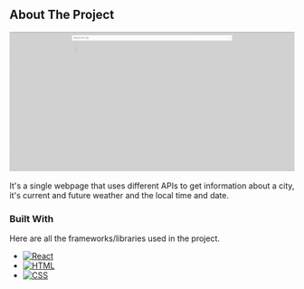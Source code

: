<!-- Improved compatibility of back to top link: See: https://github.com/othneildrew/Best-README-Template/pull/73 -->

<a name="readme-top"></a>

<!--
*** Thanks for checking out the Best-README-Template. If you have a suggestion
*** that would make this better, please fork the repo and create a pull request
*** or simply open an issue with the tag "enhancement".
*** Don't forget to give the project a star!
*** Thanks again! Now go create something AMAZING! :D
-->

<!-- ABOUT THE PROJECT -->

## About The Project

[![Product Name Screen Shot][product-screenshot]](https://titi7454.github.io/weather-app/)

It's a single webpage that uses different APIs to get information about a city, it's current and future weather and the local time and date.


### Built With

Here are all the frameworks/libraries used in the project.

- [![React][react.js]][react-url]
- [![HTML][HTML5]][HTML-url]
- [![CSS][CSS3]][css-url]


<!-- MARKDOWN LINKS & IMAGES -->
<!-- https://www.markdownguide.org/basic-syntax/#reference-style-links -->

[product-screenshot]: images/WeatherAppDemo.gif
[HTML5]: https://img.shields.io/badge/HTML5-E34F26?style=for-the-badge&logo=html5&logoColor=white
[html-url]: https://html.com/
[react.js]: https://img.shields.io/badge/React-20232A?style=for-the-badge&logo=react&logoColor=61DAFB
[react-url]: https://reactjs.org/
[CSS3]: https://img.shields.io/badge/CSS3-1572B6?style=for-the-badge&logo=css3&logoColor=white
[css-url]: www.w3.org/
[tailwind.css]: https://img.shields.io/badge/Tailwind_CSS-38B2AC?style=for-the-badge&logo=tailwind-css&logoColor=white
[tailwind-url]: https://angular.io/
[typescript.js]: https://img.shields.io/badge/TypeScript-007ACC?style=for-the-badge&logo=typescript&logoColor=white
[typescript-url]: https://www.typescriptlang.org/
